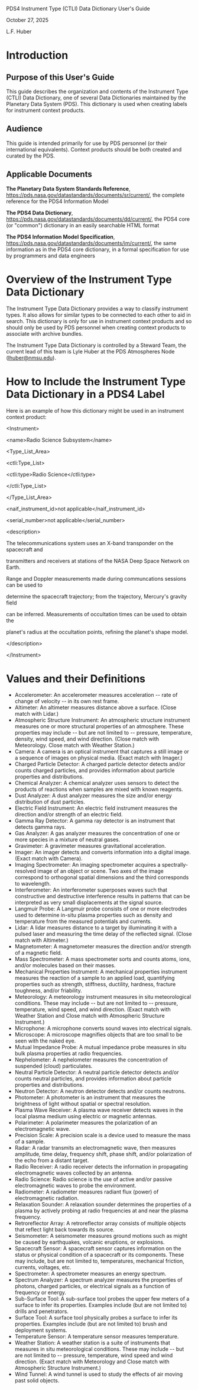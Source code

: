 PDS4 Instrument Type (CTLI) Data Dictionary User's Guide

October 27, 2025

L.F. Huber

# Introduction

## Purpose of this User's Guide

This guide describes the organization and contents of the Instrument Type (CTLI) Data Dictionary, one of several Data Dictionaries maintained by the Planetary Data System (PDS). This dictionary is used when creating labels for instrument context products.

## Audience

This guide is intended primarily for use by PDS personnel (or their international equivalents). Context products should be both created and curated by the PDS.

## Applicable Documents

**The Planetary Data System Standards Reference**, <https://pds.nasa.gov/datastandards/documents/sr/current/>, the complete reference for the PDS4 Information Model

**The PDS4 Data Dictionary**, <https://pds.nasa.gov/datastandards/documents/dd/current/>, the PDS4 core (or "common") dictionary in an easily searchable HTML format

**The PDS4 Information Model Specification**, <https://pds.nasa.gov/datastandards/documents/im/current/>, the same information as in the PDS4 core dictionary, in a formal specification for use by programmers and data engineers

# Overview of the Instrument Type Data Dictionary

The Instrument Type Data Dictionary provides a way to classify instrument types. It also allows for similar types to be connected to each other to aid in search. This dictionary is only for use in instrument context products and so should only be used by PDS personnel when creating context products to associate with archive bundles.

The Instrument Type Data Dictionary is controlled by a Steward Team, the current lead of this team is Lyle Huber at the PDS Atmospheres Node (<lhuber@nmsu.edu>).

# How to Include the Instrument Type Data Dictionary in a PDS4 Label

Here is an example of how this dictionary might be used in an instrument context product:

&lt;Instrument&gt;

&lt;name&gt;Radio Science Subsystem&lt;/name&gt;

&lt;Type_List_Area&gt;

&lt;ctli:Type_List&gt;

&lt;ctli:type&gt;Radio Science&lt;/ctli:type&gt;

&lt;/ctli:Type_List&gt;

&lt;/Type_List_Area&gt;

&lt;naif_instrument_id&gt;not applicable&lt;/naif_instrument_id&gt;

&lt;serial_number&gt;not applicable&lt;/serial_number&gt;

&lt;description&gt;

The telecommunications system uses an X-band transponder on the spacecraft and

transmitters and receivers at stations of the NASA Deep Space Network on Earth.

Range and Doppler measurements made during communcations sessions can be used to

determine the spacecraft trajectory; from the trajectory, Mercury's gravity field

can be inferred. Measurements of occultation times can be used to obtain the

planet's radius at the occultation points, refining the planet's shape model.

&lt;/description&gt;

&lt;/Instrument&gt;

# Values and their Definitions

- Accelerometer: An accelerometer measures acceleration -- rate of change of velocity -- in its own rest frame.
- Altimeter: An altimeter measures distance above a surface. (Close match with Lidar.)
- Atmospheric Structure Instrument: An atmospheric structure instrument measures one or more structural properties of an atmosphere. These properties may include -- but are not limited to -- pressure, temperature, density, wind speed, and wind direction. (Close match with Meteorology. Close match with Weather Station.)
- Camera: A camera is an optical instrument that captures a still image or a sequence of images on physical media. (Exact match with Imager.)
- Charged Particle Detector: A charged particle detector detects and/or counts charged particles, and provides information about particle properties and distributions.
- Chemical Analyzer: A chemical analyzer uses sensors to detect the products of reactions when samples are mixed with known reagents.
- Dust Analyzer: A dust analyzer measures the size and/or energy distribution of dust particles.
- Electric Field Instrument: An electric field instrument measures the direction and/or strength of an electric field.
- Gamma Ray Detector: A gamma ray detector is an instrument that detects gamma rays.
- Gas Analyzer: A gas analyzer measures the concentration of one or more species in a mixture of neutral gases.
- Gravimeter: A gravimeter measures gravitational acceleration.
- Imager: An imager detects and converts information into a digital image. (Exact match with Camera).
- Imaging Spectrometer: An imaging spectrometer acquires a spectrally-resolved image of an object or scene. Two axes of the image correspond to orthogonal spatial dimensions and the third corresponds to wavelength.
- Interferometer: An interferometer superposes waves such that constructive and destructive interference results in patterns that can be interpreted as very small displacements at the signal source.
- Langmuir Probe: A Langmuir probe consists of one or more electrodes used to determine in-situ plasma properties such as density and temperature from the measured potentials and currents.
- Lidar: A lidar measures distance to a target by illuminating it with a pulsed laser and measuring the time delay of the reflected signal. (Close match with Altimeter.)
- Magnetometer: A magnetometer measures the direction and/or strength of a magnetic field.
- Mass Spectrometer: A mass spectrometer sorts and counts atoms, ions, and/or molecules based on their masses.
- Mechanical Properties Instrument: A mechanical properties instrument measures the reaction of a sample to an applied load, quantifying properties such as strength, stiffness, ductility, hardness, fracture toughness, and/or friability.
- Meteorology: A meteorology instrument measures in situ meteorological conditions. These may include -- but are not limited to -- pressure, temperature, wind speed, and wind direction. (Exact match with Weather Station and Close match with Atmospheric Structure Instrument.)
- Microphone: A microphone converts sound waves into electrical signals.
- Microscope: A microscope magnifies objects that are too small to be seen with the naked eye.
- Mutual Impedance Probe: A mutual impedance probe measures in situ bulk plasma properties at radio frequencies.
- Nephelometer: A nephelometer measures the concentration of suspended (cloud) particulates.
- Neutral Particle Detector: A neutral particle detector detects and/or counts neutral particles, and provides information about particle properties and distributions.
- Neutron Detector: A neutron detector detects and/or counts neutrons.
- Photometer: A photometer is an instrument that measures the brightness of light without spatial or spectral resolution.
- Plasma Wave Receiver: A plasma wave receiver detects waves in the local plasma medium using electric or magnetic antennas.
- Polarimeter: A polarimeter measures the polarization of an electromagnetic wave.
- Precision Scale: A precision scale is a device used to measure the mass of a sample.
- Radar: A radar transmits an electromagnetic wave, then measures amplitude, time delay, frequency shift, phase shift, and/or polarization of the echo from a distant target.
- Radio Receiver: A radio receiver detects the information in propagating electromagnetic waves collected by an antenna.
- Radio Science: Radio science is the use of active and/or passive electromagnetic waves to probe the environment.
- Radiometer: A radiometer measures radiant flux (power) of electromagnetic radiation.
- Relaxation Sounder: A relaxation sounder determines the properties of a plasma by actively probing at radio frequencies at and near the plasma frequency.
- Retroreflector Array: A retroreflector array consists of multiple objects that reflect light back towards its source.
- Seismometer: A seismometer measures ground motions such as might be caused by earthquakes, volcanic eruptions, or explosions.
- Spacecraft Sensor: A spacecraft sensor captures information on the status or physical condition of a spacecraft or its components. These may include, but are not limited to, temperatures, mechanical friction, currents, voltages, etc.
- Spectrometer: A spectrometer measures an energy spectrum.
- Spectrum Analyzer: A spectrum analyzer measures the properties of photons, charged particles, or electrical signals as a function of frequency or energy.
- Sub-Surface Tool: A sub-surface tool probes the upper few meters of a surface to infer its properties. Examples include (but are not limited to) drills and penetrators.
- Surface Tool: A surface tool physically probes a surface to infer its properties. Examples include (but are not limited to) brush and deployment systems.
- Temperature Sensor: A temperature sensor measures temperature.
- Weather Station: A weather station is a suite of instruments that measures in situ meteorological conditions. These may include -- but are not limited to -- pressure, temperature, wind speed and wind direction. (Exact match with Meteorology and Close match with Atmospheric Structure Instrument.)
- Wind Tunnel: A wind tunnel is used to study the effects of air moving past solid objects.

